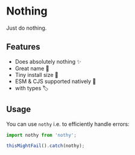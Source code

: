 # Nothing

Just do nothing. 

## Features

- Does absolutely nothing ✨
- Great name 💅
- Tiny install size 💾
- ESM & CJS supported natively 🧩
- with types 🏷

## Usage

You can use `nothy` i.e. to efficiently handle errors:

```ts
import nothy from 'nothy';

thisMightFail().catch(nothy);
```
